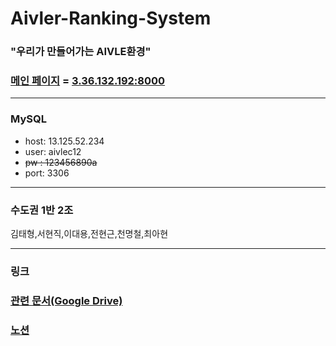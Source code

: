 # Aivler-Ranking-System
### "우리가 만들어가는 AIVLE환경"
### [메인 페이지](3.36.132.192:8000) = [3.36.132.192:8000](3.36.132.192:8000)  
***
### MySQL
* host: 13.125.52.234
* user: aivlec12
* ~~pw : 123456890a~~
* port: 3306
***
### 수도권 1반 2조
김태형,서현직,이대용,전현근,천명철,최아현
***
### 링크

### [관련 문서(Google Drive)](https://drive.google.com/drive/folders/1KOxh0BQcq0vqFPm7B6lVInRmAHocs2Xc?usp=sharing)
### [노션](https://dirt-manatee-88a.notion.site/django-d0a6bdba72864b47ae0c968c37d9860d)
